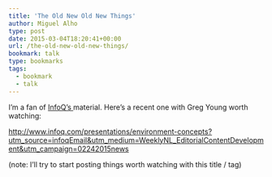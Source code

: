 ```yaml
---
title: 'The Old New Old New Things'
author: Miguel Alho
type: post
date: 2015-03-04T18:20:41+00:00
url: /the-old-new-old-new-things/
bookmark: talk
type: bookmarks
tags:
  - bookmark
  - talk
---
```

I&#8217;m a fan of <a title="InfoQ" href="http://www.infoq.com" target="_blank">InfoQ&#8217;s </a>material. Here&#8217;s a recent one with Greg Young worth watching:

<a title="The Old New Old New Things @ InfoQ" href="http://www.infoq.com/presentations/environment-concepts?utm_source=infoqEmail&utm_medium=WeeklyNL_EditorialContentDevelopment&utm_campaign=02242015news" target="_blank">http://www.infoq.com/presentations/environment-concepts?utm_source=infoqEmail&utm_medium=WeeklyNL_EditorialContentDevelopment&utm_campaign=02242015news</a>

(note: I&#8217;ll try to start posting things worth watching with this title / tag)